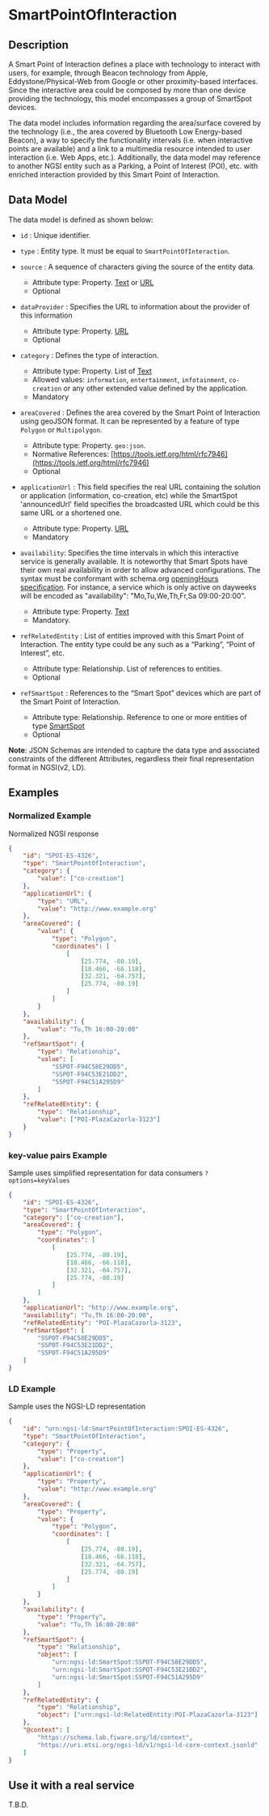 # SmartPointOfInteraction

## Description

A Smart Point of Interaction defines a place with technology to interact with
users, for example, through Beacon technology from Apple, Eddystone/Physical-Web
from Google or other proximity-based interfaces. Since the interactive area
could be composed by more than one device providing the technology, this model
encompasses a group of SmartSpot devices.

The data model includes information regarding the area/surface covered by the
technology (i.e., the area covered by Bluetooth Low Energy-based Beacon), a way
to specify the functionality intervals (i.e. when interactive points are
available) and a link to a multimedia resource intended to user interaction
(i.e. Web Apps, etc.). Additionally, the data model may reference to another
NGSI entity such as a Parking, a Point of Interest (POI), etc. with enriched
interaction provided by this Smart Point of Interaction.

## Data Model

The data model is defined as shown below:

-   `id` : Unique identifier.

-   `type` : Entity type. It must be equal to `SmartPointOfInteraction`.

-   `source` : A sequence of characters giving the source of the entity data.

    -   Attribute type: Property. [Text](https://schema.org/Text) or
        [URL](https://schema.org/URL)
    -   Optional

-   `dataProvider` : Specifies the URL to information about the provider of this
    information

    -   Attribute type: Property. [URL](https://schema.org/URL)
    -   Optional

-   `category` : Defines the type of interaction.

    -   Attribute type: Property. List of [Text](http://schema.org/Text)
    -   Allowed values: `information`, `entertainment`, `infotainment`,
        `co-creation` or any other extended value defined by the application.
    -   Mandatory

-   `areaCovered` : Defines the area covered by the Smart Point of Interaction
    using geoJSON format. It can be represented by a feature of type `Polygon`
    or `Multipolygon`.

    -   Attribute type: Property. `geo:json`.
    -   Normative References:
        [https://tools.ietf.org/html/rfc7946](https://tools.ietf.org/html/rfc7946)
    -   Optional

-   `applicationUrl` : This field specifies the real URL containing the solution
    or application (information, co-creation, etc) while the SmartSpot
    'announcedUrl' field specifies the broadcasted URL which could be this same
    URL or a shortened one.

    -   Attribute type: Property. [URL](https://schema.org/URL)
    -   Mandatory

-   `availability`: Specifies the time intervals in which this interactive
    service is generally available. It is noteworthy that Smart Spots have their
    own real availability in order to allow advanced configurations. The syntax
    must be conformant with schema.org
    [openingHours specification](https://schema.org/openingHours). For instance,
    a service which is only active on dayweeks will be encoded as
    "availability": "Mo,Tu,We,Th,Fr,Sa 09:00-20:00".

    -   Attribute type: Property. [Text](https://schema.org/Text)
    -   Mandatory.

-   `refRelatedEntity` : List of entities improved with this Smart Point of
    Interaction. The entity type could be any such as a “Parking”, “Point of
    Interest”, etc.

    -   Attribute type: Relationship. List of references to entities.
    -   Optional

-   `refSmartSpot` : References to the “Smart Spot” devices which are part of
    the Smart Point of Interaction.
    -   Attribute type: Relationship. Reference to one or more entities of type
        [SmartSpot](../../SmartSpot/doc/spec.md)
    -   Optional

**Note**: JSON Schemas are intended to capture the data type and associated
constraints of the different Attributes, regardless their final representation
format in NGSI(v2, LD).

## Examples

### Normalized Example

Normalized NGSI response

```json
{
    "id": "SPOI-ES-4326",
    "type": "SmartPointOfInteraction",
    "category": {
        "value": ["co-creation"]
    },
    "applicationUrl": {
        "type": "URL",
        "value": "http://www.example.org"
    },
    "areaCovered": {
        "value": {
            "type": "Polygon",
            "coordinates": [
                [
                    [25.774, -80.19],
                    [18.466, -66.118],
                    [32.321, -64.757],
                    [25.774, -80.19]
                ]
            ]
        }
    },
    "availability": {
        "value": "Tu,Th 16:00-20:00"
    },
    "refSmartSpot": {
        "type": "Relationship",
        "value": [
            "SSPOT-F94C58E29DD5",
            "SSPOT-F94C53E21DD2",
            "SSPOT-F94C51A295D9"
        ]
    },
    "refRelatedEntity": {
        "type": "Relationship",
        "value": ["POI-PlazaCazorla-3123"]
    }
}
```

### key-value pairs Example

Sample uses simplified representation for data consumers `?options=keyValues`

```json
{
    "id": "SPOI-ES-4326",
    "type": "SmartPointOfInteraction",
    "category": ["co-creation"],
    "areaCovered": {
        "type": "Polygon",
        "coordinates": [
            [
                [25.774, -80.19],
                [18.466, -66.118],
                [32.321, -64.757],
                [25.774, -80.19]
            ]
        ]
    },
    "applicationUrl": "http://www.example.org",
    "availability": "Tu,Th 16:00-20:00",
    "refRelatedEntity": "POI-PlazaCazorla-3123",
    "refSmartSpot": [
        "SSPOT-F94C58E29DD5",
        "SSPOT-F94C53E21DD2",
        "SSPOT-F94C51A295D9"
    ]
}
```

### LD Example

Sample uses the NGSI-LD representation

```json
{
    "id": "urn:ngsi-ld:SmartPointOfInteraction:SPOI-ES-4326",
    "type": "SmartPointOfInteraction",
    "category": {
        "type": "Property",
        "value": ["co-creation"]
    },
    "applicationUrl": {
        "type": "Property",
        "value": "http://www.example.org"
    },
    "areaCovered": {
        "type": "Property",
        "value": {
            "type": "Polygon",
            "coordinates": [
                [
                    [25.774, -80.19],
                    [18.466, -66.118],
                    [32.321, -64.757],
                    [25.774, -80.19]
                ]
            ]
        }
    },
    "availability": {
        "type": "Property",
        "value": "Tu,Th 16:00-20:00"
    },
    "refSmartSpot": {
        "type": "Relationship",
        "object": [
            "urn:ngsi-ld:SmartSpot:SSPOT-F94C58E29DD5",
            "urn:ngsi-ld:SmartSpot:SSPOT-F94C53E21DD2",
            "urn:ngsi-ld:SmartSpot:SSPOT-F94C51A295D9"
        ]
    },
    "refRelatedEntity": {
        "type": "Relationship",
        "object": ["urn:ngsi-ld:RelatedEntity:POI-PlazaCazorla-3123"]
    },
    "@context": [
        "https://schema.lab.fiware.org/ld/context",
        "https://uri.etsi.org/ngsi-ld/v1/ngsi-ld-core-context.jsonld"
    ]
}
```

## Use it with a real service

T.B.D.
